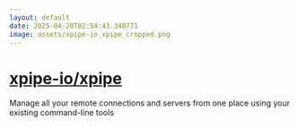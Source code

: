 ```yaml
---
layout: default
date: 2025-04-20T02:54:43.340771
image: assets/xpipe-io_xpipe_cropped.png
---
```


# [xpipe-io/xpipe](https://github.com/xpipe-io/xpipe)

Manage all your remote connections and servers from one place using your existing command-line tools
